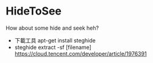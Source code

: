 # HideToSee
How about some hide and seek heh?

* 下載工具 apt-get install steghide
* steghide extract -sf [filename]
https://cloud.tencent.com/developer/article/1976391